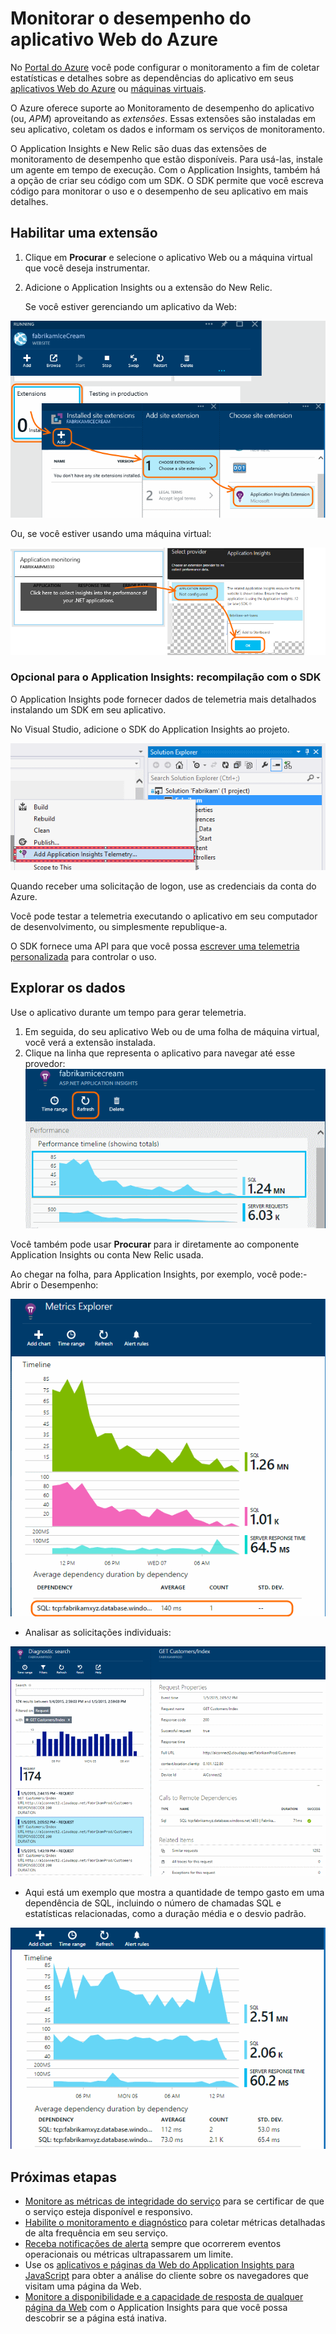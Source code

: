 <properties 
	pageTitle="Monitorar o desempenho do aplicativo Web do Azure" 
	description="Tempo de resposta e de carga, informações de dependência e alertas definidos sobre o desempenho do gráfico." 
	services="azure-portal"
    documentationCenter="na"
	authors="alancameronwills" 
	manager="douge"/>

<tags 
	ms.service="azure-portal" 
	ms.workload="na" 
	ms.tgt_pltfrm="na" 
	ms.devlang="na" 
	ms.topic="article" 
	ms.date="09/23/2015" 
	ms.author="awills"/>

# Monitorar o desempenho do aplicativo Web do Azure

No [Portal do Azure](http://portal.azure.com) você pode configurar o monitoramento a fim de coletar estatísticas e detalhes sobre as dependências do aplicativo em seus [aplicativos Web do Azure](../app-service-web/app-service-web-overview.md) ou [máquinas virtuais](../virtual-machines/virtual-machines-about.md).

O Azure oferece suporte ao Monitoramento de desempenho do aplicativo (ou, *APM*) aproveitando as *extensões*. Essas extensões são instaladas em seu aplicativo, coletam os dados e informam os serviços de monitoramento.

O Application Insights e New Relic são duas das extensões de monitoramento de desempenho que estão disponíveis. Para usá-las, instale um agente em tempo de execução. Com o Application Insights, também há a opção de criar seu código com um SDK. O SDK permite que você escreva código para monitorar o uso e o desempenho de seu aplicativo em mais detalhes.

## Habilitar uma extensão

1. Clique em **Procurar** e selecione o aplicativo Web ou a máquina virtual que você deseja instrumentar.

2. Adicione o Application Insights ou a extensão do New Relic.

    Se você estiver gerenciando um aplicativo da Web:

![Configurações, extensões, adicionar, Application Insights](./media/insights-perf-analytics/05-extend.png)

Ou, se você estiver usando uma máquina virtual:

![Clique no bloco de análise](./media/insights-perf-analytics/10-vm1.png)

### Opcional para o Application Insights: recompilação com o SDK

O Application Insights pode fornecer dados de telemetria mais detalhados instalando um SDK em seu aplicativo.

No Visual Studio, adicione o SDK do Application Insights ao projeto.

![Clique com o botão direito do mouse no projeto e escolha Adicionar Application Insights](./media/insights-perf-analytics/03-add.png)

Quando receber uma solicitação de logon, use as credenciais da conta do Azure.

Você pode testar a telemetria executando o aplicativo em seu computador de desenvolvimento, ou simplesmente republique-a.

O SDK fornece uma API para que você possa [escrever uma telemetria personalizada](../app-insights-api-custom-events-metrics.md) para controlar o uso.

## Explorar os dados

Use o aplicativo durante um tempo para gerar telemetria.

1. Em seguida, do seu aplicativo Web ou de uma folha de máquina virtual, você verá a extensão instalada.
2. Clique na linha que representa o aplicativo para navegar até esse provedor: ![Clicar em Atualizar](./media/insights-perf-analytics/06-overview.png)

Você também pode usar **Procurar** para ir diretamente ao componente Application Insights ou conta New Relic usada.

Ao chegar na folha, para Application Insights, por exemplo, você pode:- Abrir o Desempenho:

![Na folha de visão geral do Application Insights, clique no bloco Desempenho](./media/insights-perf-analytics/07-dependency.png)

- Analisar as solicitações individuais:

![Na grade, clique em uma dependência para ver as solicitações relacionadas.](./media/insights-perf-analytics/08-requests.png)

- Aqui está um exemplo que mostra a quantidade de tempo gasto em uma dependência de SQL, incluindo o número de chamadas SQL e estatísticas relacionadas, como a duração média e o desvio padrão. 

![](./media/insights-perf-analytics/01-example.png)



## Próximas etapas

* [Monitore as métricas de integridade do serviço](insights-how-to-customize-monitoring.md) para se certificar de que o serviço esteja disponível e responsivo.
* [Habilite o monitoramento e diagnóstico](insights-how-to-use-diagnostics.md) para coletar métricas detalhadas de alta frequência em seu serviço.
* [Receba notificações de alerta](insights-receive-alert-notifications.md) sempre que ocorrerem eventos operacionais ou métricas ultrapassarem um limite.
* Use os [aplicativos e páginas da Web do Application Insights para JavaScript](../app-insights-web-track-usage.md) para obter a análise do cliente sobre os navegadores que visitam uma página da Web.
* [Monitore a disponibilidade e a capacidade de resposta de qualquer página da Web](../app-insights-monitor-web-app-availability.md) com o Application Insights para que você possa descobrir se a página está inativa.
 

<!---HONumber=Oct15_HO3-->